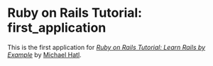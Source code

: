 # Ruby on Rails Tutorial: first_application

This is the first application for [*Ruby on Rails Tutorial: Learn Rails by Example*](http://railstutorial.org) by [Michael Hatl](http://michealhartl.com).